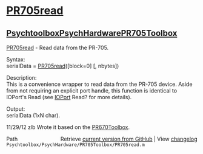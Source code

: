# [PR705read](PR705read)
## [Psychtoolbox](Psychtoolbox)[PsychHardware](PsychHardware)[PR705Toolbox](PR705Toolbox)

[PR705read](PR705read) - Read data from the PR-705.  
  
Syntax:  
serialData = [PR705read](PR705read)([block=0] [, nbytes])  
  
Description:  
This is a convenience wrapper to read data from the PR-705 device. Aside  
from not requiring an explicit port handle, this function is identical to  
IOPort's Read (see [IOPort](IOPort) Read? for more details).  
  
Output:  
serialData (1xN char).  
  
11/29/12    zlb   Wrote it based on the [PR670Toolbox](PR670Toolbox).  




<div class="code_header" style="text-align:right;">
  <span style="float:left;">Path&nbsp;&nbsp;</span> <span class="counter">Retrieve <a href=
  "https://raw.github.com/Psychtoolbox-3/Psychtoolbox-3/beta/Psychtoolbox/PsychHardware/PR705Toolbox/PR705read.m">current version from GitHub</a> | View <a href=
  "https://github.com/Psychtoolbox-3/Psychtoolbox-3/commits/beta/Psychtoolbox/PsychHardware/PR705Toolbox/PR705read.m">changelog</a></span>
</div>
<div class="code">
  <code>Psychtoolbox/PsychHardware/PR705Toolbox/PR705read.m</code>
</div>

